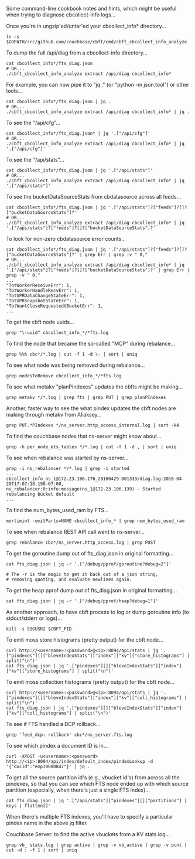 Some command-line cookbook notes and hints, which might be useful when
trying to diagnose cbcollect-info logs...

Once you're in ungzip'ed/untar'ed your cbcollect_info* directory...

    ln -s $GOPATH/src/github.com/couchbase/cbft/cmd/cbft_cbcollect_info_analyze

To dump the full /api/diag from a cbcollect-info directory...

    cat cbcollect_info*/fts_diag.json
    # OR...
    ./cbft_cbcollect_info_analyze extract /api/diag cbcollect_info*

For example, you can now pipe it to "jq ." (or "python -m json.tool") or other tools...

    cat cbcollect_info*/fts_diag.json | jq .
    # OR...
    ./cbft_cbcollect_info_analyze extract /api/diag cbcollect_info* | jq .

To see the "/api/cfg"...

    cat cbcollect_info*/fts_diag.json* | jq '.["/api/cfg"]'
    # OR...
    ./cbft_cbcollect_info_analyze extract /api/diag cbcollect_info* | jq '.["/api/cfg"]'

To see the "/api/stats"...

    cat cbcollect_info*/fts_diag.json | jq '.["/api/stats"]'
    # OR...
    ./cbft_cbcollect_info_analyze extract /api/diag cbcollect_info* | jq '.["/api/stats"]'

To see the bucketDataSourceStats from cbdatasource across all feeds...

    cat cbcollect_info*/fts_diag.json | jq '.["/api/stats"]?["feeds"]?[]?["bucketDataSourceStats"]?'
    # OR...
    ./cbft_cbcollect_info_analyze extract /api/diag cbcollect_info* | jq '.["/api/stats"]?["feeds"]?[]?["bucketDataSourceStats"]?'

To look for non-zero cbdatasource error counts...

    cat cbcollect_info*/fts_diag.json | jq '.["/api/stats"]?["feeds"]?[]?["bucketDataSourceStats"]?' | grep Err | grep -v " 0,"
    # OR...
    ./cbft_cbcollect_info_analyze extract /api/diag cbcollect_info* | jq '.["/api/stats"]?["feeds"]?[]?["bucketDataSourceStats"]?' | grep Err | grep -v " 0,"
    ...
    "TotWorkerReceiveErr": 1,
    "TotWorkerHandleRecvErr": 1,
    "TotUPRDataChangeStateErr": 1,
    "TotUPRSnapshotStateErr": 1,
    "TotWantCloseRequestedVBucketErr": 1,
    ...

To get the cbft node uuids...

    grep "\-uuid" cbcollect_info_*/*fts.log

To find the node that became the so-called "MCP" during rebalance...

    grep %%% cbc*/*.log | cut -f 1 -d \- | sort | uniq

To see what node was being removed during rebalance...

    grep nodesToRemove cbcollect_info_*/*fts.log

To see what metakv "planPIndexes" updates the cbfts might be making...

    grep metakv */*.log | grep fts | grep PUT | grep planPIndexes

Another, faster way to see the what pindex updates the cbft nodes are making through metakv from Aliaksey...

    grep PUT.*PIndexes */ns_server.http_access_internal.log | sort -k4

To find the couchbase nodes that ns-server might know about...

    grep -h per_node_ets_tables */*.log | cut -f 1 -d , | sort | uniq

To see when rebalance was started by ns-server...

    grep -i ns_rebalancer */*.log | grep -i started
    ...
    cbcollect_info_ns_1@172.23.106.176_20160429-001333/diag.log:2016-04-28T17:07:18.198-07:00, ns_rebalancer:0:info:message(ns_1@172.23.106.139) - Started rebalancing bucket default
    ...

To find the num_bytes_used_ram by FTS...

    mortimint -emitParts=NAME cbcollect_info_* | grep num_bytes_used_ram

To see when rebalance REST API call went to ns-server...

    grep rebalance cbc*/ns_server.http_access.log | grep POST

To get the goroutine dump out of fts_diag.json in original formatting...

    cat fts_diag.json | jq -r '.["/debug/pprof/goroutine?debug=2"]'

    # The -r is the magic to get it back out of a json string,
    # removing quoting, and evaluate newlines again.

To get the heap pprof dump out of fts_diag.json in original formatting...

    cat fts_diag.json | jq -r '.["/debug/pprof/heap?debug=1"]'

As another approach, to have cbft process to log or dump goroutine info (to stdout/stderr or logs)...

    kill -s SIGUSR2 $CBFT_PID

To emit moss store histograms (pretty output) for the cbft node...

    curl http://<username>:<password>@<ip>:8094/api/stats | jq '.["pindexes"][]["bleveIndexStats"]["index"]["kv"]["store_histograms"] | split("\n")'
    cat fts_diag.json | jq '.["pindexes"][]["bleveIndexStats"]["index"]["kv"]["store_histograms"] | split("\n")'

To emit moss collection histograms (pretty output) for the cbft node...

    curl http://<username>:<password>@<ip>:8094/api/stats | jq '.["pindexes"][]["bleveIndexStats"]["index"]["kv"]["coll_histograms"] | split("\n")'
    cat fts_diag.json | jq '.["pindexes"][]["bleveIndexStats"]["index"]["kv"]["coll_histograms"] | split("\n")'

To see if FTS handled a DCP rollback...

    grep 'feed_dcp: rollback' cbc*/ns_server.fts.log

To see which pindex a document ID is in...

    curl -XPOST -u<username>:<password> http://<ip>:8094/api/index/default_index/pindexLookup -d '{"docId":"emp10000847"}' | jq .

To get all the source partition id's (e.g., vbucket id's) from across
all the pindexes, so that you can see which FTS node ended up with
which source partition (especially, when there's just a single FTS
index)...

    cat fts_diag.json | jq '.["/api/stats"]["pindexes"][]["partitions"] | keys | flatten[]'

When there's multiple FTS indexes, you'll have to specify a particular
pindex name in the above jq filter.

Couchbase Server: to find the active vbuckets from a KV stats.log...

    grep vb_ stats.log | grep active | grep -v vb_active | grep -v pcnt | cut -d : -f 1 | sort | uniq

